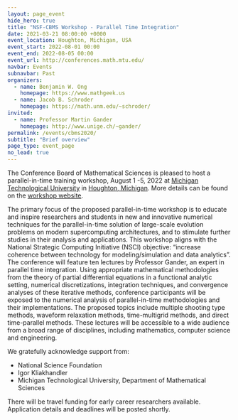 ```yaml
---
layout: page_event
hide_hero: true
title: "NSF-CBMS Workshop - Parallel Time Integration"
date: 2021-03-21 08:00:00 +0000
event_location: Houghton, Michigan, USA
event_start: 2022-08-01 00:00
event_end: 2022-08-05 00:00
event_url: http://conferences.math.mtu.edu/
navbar: Events
subnavbar: Past
organizers:
  - name: Benjamin W. Ong
    homepage: https://www.mathgeek.us
  - name: Jacob B. Schroder
    homepage: https://math.unm.edu/~schroder/
invited:
  - name: Professor Martin Gander
    homepage: http://www.unige.ch/~gander/
permalink: /events/cbms2020/
subtitle: "Brief overview"
page_type: event_page
no_lead: true
---
```


The Conference Board of Mathematical Sciences is pleased to host a
parallel-in-time training workshop, August 1 -5, 2022 at
[Michigan Technological University](https://www.mtu.edu/) in [Houghton, Michigan](https://www.google.com/maps/place/Houghton,+MI+49931/@37.0561046,-101.0129579,4.43z).  More details can be found on the [workshop website](http://conferences.math.mtu.edu).


The primary focus of the proposed parallel-in-time workshop is to
educate and inspire researchers and students in new and innovative
numerical techniques for the parallel-in-time solution of large-scale
evolution problems on modern supercomputing architectures, and to
stimulate further studies in their analysis and applications. This
workshop aligns with the National Strategic Computing Initiative
(NSCI) objective: “increase coherence between technology for
modeling/simulation and data analytics”.  The conference will feature
ten lectures by Professor Gander, an expert in parallel time
integration. Using appropriate mathematical methodologies from the
theory of partial differential equations in a functional analytic
setting, numerical discretizations, integration techniques, and
convergence analyses of these iterative methods, conference
participants will be exposed to the numerical analysis of
parallel-in-time methodologies and their implementations. The proposed
topics include multiple shooting type methods, waveform relaxation
methods, time-multigrid methods, and direct time-parallel
methods. These lectures will be accessible to a wide audience from a
broad range of disciplines, including mathematics, computer science
and engineering.


We gratefully acknowledge support from:
- National Science Foundation
- Igor Kliakhandler
- Michigan Technological University, Department of Mathematical Sciences

There will be travel funding for early career researchers available. Application details and deadlines will be posted shortly.


